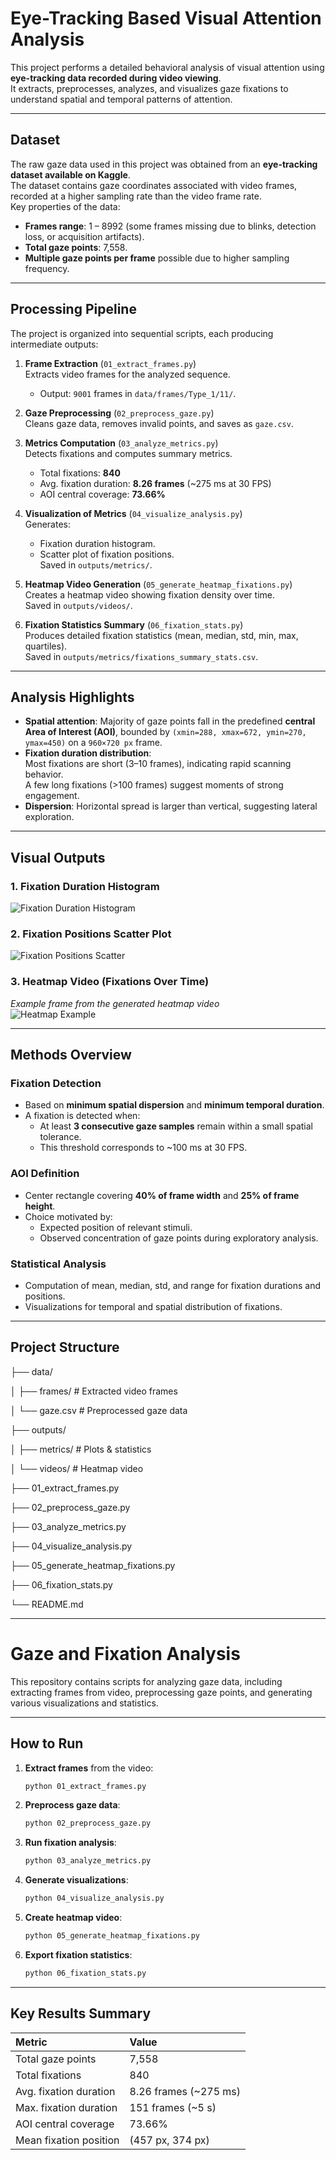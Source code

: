 # Eye-Tracking Based Visual Attention Analysis

This project performs a detailed behavioral analysis of visual attention using **eye-tracking data recorded during video viewing**.  
It extracts, preprocesses, analyzes, and visualizes gaze fixations to understand spatial and temporal patterns of attention.

---

## Dataset

The raw gaze data used in this project was obtained from an **eye-tracking dataset available on Kaggle**.  
The dataset contains gaze coordinates associated with video frames, recorded at a higher sampling rate than the video frame rate.  
Key properties of the data:
- **Frames range**: 1 – 8992 (some frames missing due to blinks, detection loss, or acquisition artifacts).
- **Total gaze points**: 7,558.
- **Multiple gaze points per frame** possible due to higher sampling frequency.

---

## Processing Pipeline

The project is organized into sequential scripts, each producing intermediate outputs:

1. **Frame Extraction** (`01_extract_frames.py`)  
   Extracts video frames for the analyzed sequence.  
   - Output: `9001` frames in `data/frames/Type_1/11/`.

2. **Gaze Preprocessing** (`02_preprocess_gaze.py`)  
   Cleans gaze data, removes invalid points, and saves as `gaze.csv`.

3. **Metrics Computation** (`03_analyze_metrics.py`)  
   Detects fixations and computes summary metrics.  
   - Total fixations: **840**  
   - Avg. fixation duration: **8.26 frames** (~275 ms at 30 FPS)  
   - AOI central coverage: **73.66%**

4. **Visualization of Metrics** (`04_visualize_analysis.py`)  
   Generates:  
   - Fixation duration histogram.  
   - Scatter plot of fixation positions.  
   Saved in `outputs/metrics/`.

5. **Heatmap Video Generation** (`05_generate_heatmap_fixations.py`)  
   Creates a heatmap video showing fixation density over time.  
   Saved in `outputs/videos/`.

6. **Fixation Statistics Summary** (`06_fixation_stats.py`)  
   Produces detailed fixation statistics (mean, median, std, min, max, quartiles).  
   Saved in `outputs/metrics/fixations_summary_stats.csv`.

---

## Analysis Highlights

- **Spatial attention**: Majority of gaze points fall in the predefined **central Area of Interest (AOI)**, bounded by `(xmin=288, xmax=672, ymin=270, ymax=450)` on a `960×720 px` frame.
- **Fixation duration distribution**:  
  Most fixations are short (3–10 frames), indicating rapid scanning behavior.  
  A few long fixations (>100 frames) suggest moments of strong engagement.
- **Dispersion**: Horizontal spread is larger than vertical, suggesting lateral exploration.

---

## Visual Outputs

### 1. Fixation Duration Histogram
![Fixation Duration Histogram](outputs/metrics/fixation_durations_histogram.png)

### 2. Fixation Positions Scatter Plot
![Fixation Positions Scatter](outputs/metrics/fixation_positions_scatter.png)

### 3. Heatmap Video (Fixations Over Time)
*Example frame from the generated heatmap video*  
![Heatmap Example](outputs/videos/heatmap_frame_example.png)

---

## Methods Overview

### Fixation Detection
- Based on **minimum spatial dispersion** and **minimum temporal duration**.
- A fixation is detected when:
  - At least **3 consecutive gaze samples** remain within a small spatial tolerance.
  - This threshold corresponds to ~100 ms at 30 FPS.

### AOI Definition
- Center rectangle covering **40% of frame width** and **25% of frame height**.
- Choice motivated by:
  - Expected position of relevant stimuli.
  - Observed concentration of gaze points during exploratory analysis.

### Statistical Analysis
- Computation of mean, median, std, and range for fixation durations and positions.
- Visualizations for temporal and spatial distribution of fixations.

---

## Project Structure

├── data/

│ ├── frames/ # Extracted video frames

│ └── gaze.csv # Preprocessed gaze data

├── outputs/

│ ├── metrics/ # Plots & statistics

│ └── videos/ # Heatmap video

├── 01_extract_frames.py

├── 02_preprocess_gaze.py

├── 03_analyze_metrics.py

├── 04_visualize_analysis.py

├── 05_generate_heatmap_fixations.py

├── 06_fixation_stats.py

└── README.md

---

# Gaze and Fixation Analysis

This repository contains scripts for analyzing gaze data, including extracting frames from video, preprocessing gaze points, and generating various visualizations and statistics.

---

## How to Run

1.  **Extract frames** from the video:
    ```bash
    python 01_extract_frames.py
    ```

2.  **Preprocess gaze data**:
    ```bash
    python 02_preprocess_gaze.py
    ```

3.  **Run fixation analysis**:
    ```bash
    python 03_analyze_metrics.py
    ```

4.  **Generate visualizations**:
    ```bash
    python 04_visualize_analysis.py
    ```

5.  **Create heatmap video**:
    ```bash
    python 05_generate_heatmap_fixations.py
    ```

6.  **Export fixation statistics**:
    ```bash
    python 06_fixation_stats.py
    ```

---

## Key Results Summary

| Metric | Value |
| :--- | :--- |
| Total gaze points | 7,558 |
| Total fixations | 840 |
| Avg. fixation duration | 8.26 frames (~275 ms) |
| Max. fixation duration | 151 frames (~5 s) |
| AOI central coverage | 73.66% |
| Mean fixation position | (457 px, 374 px) |
